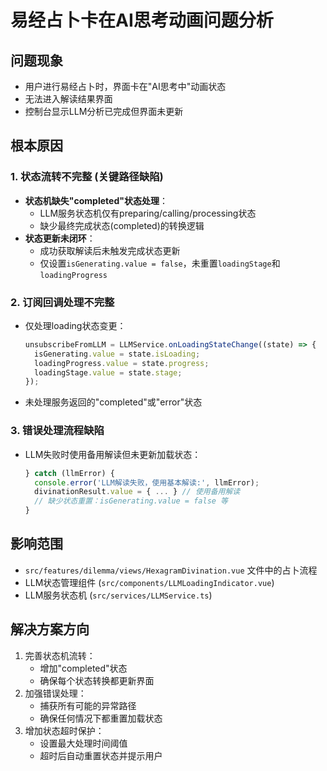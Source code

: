 # 易经占卜卡在AI思考动画问题分析

## 问题现象
- 用户进行易经占卜时，界面卡在"AI思考中"动画状态
- 无法进入解读结果界面
- 控制台显示LLM分析已完成但界面未更新

## 根本原因

### 1. 状态流转不完整 (关键路径缺陷)
- **状态机缺失"completed"状态处理**：
  - LLM服务状态机仅有preparing/calling/processing状态
  - 缺少最终完成状态(completed)的转换逻辑
- **状态更新未闭环**：
  - 成功获取解读后未触发完成状态更新
  - 仅设置`isGenerating.value = false`，未重置`loadingStage`和`loadingProgress`

### 2. 订阅回调处理不完整
- 仅处理loading状态变更：
  ```typescript
  unsubscribeFromLLM = LLMService.onLoadingStateChange((state) => {
    isGenerating.value = state.isLoading;
    loadingProgress.value = state.progress;
    loadingStage.value = state.stage;
  });
  ```
- 未处理服务返回的"completed"或"error"状态

### 3. 错误处理流程缺陷
- LLM失败时使用备用解读但未更新加载状态：
  ```typescript
  } catch (llmError) {
    console.error('LLM解读失败，使用基本解读:', llmError);
    divinationResult.value = { ... } // 使用备用解读
    // 缺少状态重置：isGenerating.value = false 等
  }
  ```

## 影响范围
- `src/features/dilemma/views/HexagramDivination.vue` 文件中的占卜流程
- LLM状态管理组件 (`src/components/LLMLoadingIndicator.vue`)
- LLM服务状态机 (`src/services/LLMService.ts`)

## 解决方案方向
1. 完善状态机流转：
   - 增加"completed"状态
   - 确保每个状态转换都更新界面
2. 加强错误处理：
   - 捕获所有可能的异常路径
   - 确保任何情况下都重置加载状态
3. 增加状态超时保护：
   - 设置最大处理时间阈值
   - 超时后自动重置状态并提示用户
